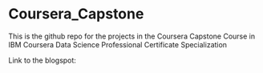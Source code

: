 # Coursera_Capstone
This is the github repo for the projects in the Coursera Capstone Course in IBM Coursera Data Science Professional Certificate Specialization


Link to the blogspot:

